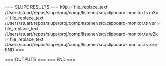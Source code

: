 === SLUPE RESULTS ===
k9p ✅ file_replace_text /Users/stuart/repos/slupe/proj/comp/listener/src/clipboard-monitor.ts
m3x ✅ file_replace_text /Users/stuart/repos/slupe/proj/comp/listener/src/clipboard-monitor.ts
v8r ✅ file_replace_text /Users/stuart/repos/slupe/proj/comp/listener/src/clipboard-monitor.ts
w2k ✅ file_replace_text /Users/stuart/repos/slupe/proj/comp/listener/src/clipboard-monitor.ts
=== END ===

=== OUTPUTS ===
=== END ===